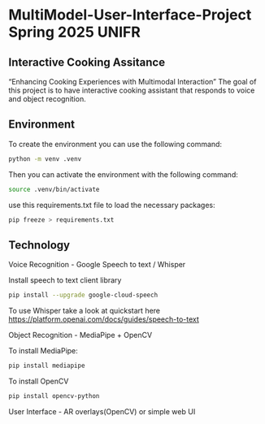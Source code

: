 # MultiModel-User-Interface-Project Spring 2025 UNIFR
##  Interactive Cooking Assitance 
“Enhancing Cooking Experiences with Multimodal Interaction”
The goal of this project is to have interactive cooking assistant that responds to voice and object recognition.

## Environment
To create the environment you can use the following command:

```bash
python -m venv .venv
```

Then you can activate the environment with the following command:

```bash
source .venv/bin/activate
```

use this requirements.txt file to load the necessary packages:

```bash
pip freeze > requirements.txt
```

## Technology
Voice Recognition - Google Speech to text / Whisper

Install speech to text client library 

```bash
pip install --upgrade google-cloud-speech
```

To use Whisper take a look at quickstart here https://platform.openai.com/docs/guides/speech-to-text

Object Recognition - MediaPipe + OpenCV

To install MediaPipe:

```bash
pip install mediapipe
```

To install OpenCV

```bash
pip install opencv-python
```

User Interface - AR overlays(OpenCV) or simple web UI

